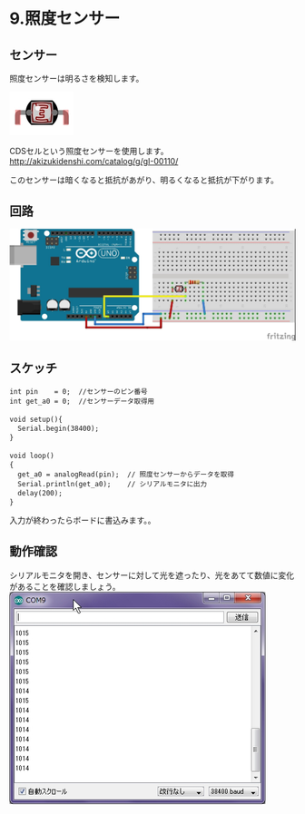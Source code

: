 # 9.照度センサー

## センサー
照度センサーは明るさを検知します。

![](light1.jpg)



CDSセルという照度センサーを使用します。
<br>
http://akizukidenshi.com/catalog/g/gI-00110/

このセンサーは暗くなると抵抗があがり、明るくなると抵抗が下がります。

## 回路


![](light2.jpg)

## スケッチ

```
int pin    = 0;  //センサーのピン番号
int get_a0 = 0;  //センサーデータ取得用

void setup(){
  Serial.begin(38400);
}

void loop()                     
{
  get_a0 = analogRead(pin);  // 照度センサーからデータを取得
  Serial.println(get_a0);    // シリアルモニタに出力
  delay(200);
}
```

入力が終わったらボードに書込みます。。

## 動作確認

シリアルモニタを開き、センサーに対して光を遮ったり、光をあてて数値に変化があることを確認しましょう。
![](light3.jpg)